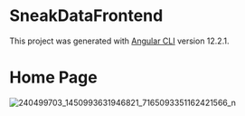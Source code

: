 # SneakDataFrontend

This project was generated with [Angular CLI](https://github.com/angular/angular-cli) version 12.2.1.

# Home Page

![240499703_1450993631946821_7165093351162421566_n](https://user-images.githubusercontent.com/20130476/149729600-6aab9fae-211b-41a0-a1fd-a2db5d7256c0.png)
